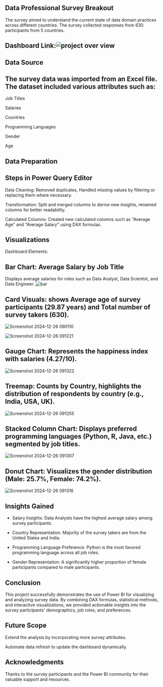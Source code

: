 
## Data Professional Survey Breakout

The survey aimed to understand the current state of data domain practices across different countries. The survey collected responses from 630 participants from 5 countries.



## Dashboard Link:![project over view](https://github.com/user-attachments/assets/7f95d52e-12e9-41dc-a994-3ae341781bf4)

## Data Source

## The survey data was imported from an Excel file. The dataset included various attributes such as:

Job Titles

Salaries

Countries

Programming Languages

Gender

Age


## Data Preparation

## Steps in Power Query Editor

Data Cleaning: Removed duplicates, Handled missing values by filtering or replacing them where necessary.

Transformation: Split and merged columns to derive new insights, renamed columns for better readability.

Calculated Columns: Created new calculated columns such as "Average Age" and "Average Salary" using DAX formulas.

## Visualizations

Dashboard Elements:

## Bar Chart: Average Salary by Job Title
Displays average salaries for roles such as Data Analyst, Data Scientist, and Data Engineer.
![bar](https://github.com/user-attachments/assets/be72a8a2-9cd0-4e90-b539-629bf4afb310)



## Card Visuals: shows Average age of survey participants (29.87 years) and Total number of survey takers (630).

![Screenshot 2024-12-26 090110](https://github.com/user-attachments/assets/820205ee-7a97-4f2d-a1fb-44c3dd09b890)



![Screenshot 2024-12-26 091221](https://github.com/user-attachments/assets/b695227e-756f-43c7-a89f-7cb0f9680814)


## Gauge Chart: Represents the happiness index with salaries (4.27/10).
![Screenshot 2024-12-26 091322](https://github.com/user-attachments/assets/0ad9b2b0-04e2-4801-b61c-6d05db2124fc)



## Treemap: Counts by Country, highlights the distribution of respondents by country (e.g., India, USA, UK).
![Screenshot 2024-12-26 091255](https://github.com/user-attachments/assets/60e652ad-af18-4e19-8735-7369aa68d71b)


## Stacked Column Chart: Displays preferred programming languages (Python, R, Java, etc.) segmented by job titles.

![Screenshot 2024-12-26 091307](https://github.com/user-attachments/assets/22c69504-e584-495b-a23e-b580910b4e13)


## Donut Chart: Visualizes the gender distribution (Male: 25.7%, Female: 74.2%).
![Screenshot 2024-12-26 091316](https://github.com/user-attachments/assets/79eba3a6-91bb-4606-a6a7-ae9682a7d1d6)


## Insights Gained

* Salary Insights: Data Analysts have the highest average salary among survey participants.

* Country Representation: Majority of the survey takers are from the United States and India.

* Programming Language Preference: Python is the most favored programming language across all job roles.

* Gender Representation: A significantly higher proportion of female participants compared to male participants.


## Conclusion

This project successfully demonstrates the use of Power BI for visualizing and analyzing survey data. By combining DAX formulas, statistical methods, and interactive visualizations, we provided actionable insights into the survey participants' demographics, job roles, and preferences.

## Future Scope

Extend the analysis by incorporating more survey attributes.

Automate data refresh to update the dashboard dynamically.


## Acknowledgments

Thanks to the survey participants and the Power BI community for their valuable support and resources.



